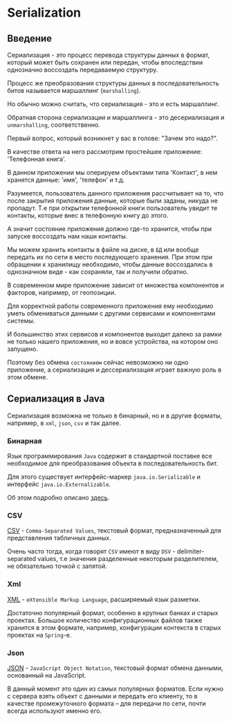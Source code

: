# Serialization

## Введение

Сериализация - это процесс перевода структуры данных в формат, который может быть сохранен или передан, чтобы впоследствии однозначно воссоздать передаваемую структуру.

Процесс же преобразования структуры данных в последовательность битов называется маршаллинг (`marshalling`).

Но обычно можно считать, что сериализация - это и есть маршаллинг.

Обратная сторона сериализации и маршаллинга - это десериализация и `unmarshalling`, соответственно.

Первый вопрос, который возникнет у вас в голове: "Зачем это надо?".

В качестве ответа на него рассмотрим простейшее приложение: 'Телефонная книга'.

В данном приложении мы оперируем объектами типа 'Контакт', в нем хранятся данные: 'имя', 'телефон' и т.д.

Разумеется, пользователь данного приложения рассчитывает на то, что после закрытия приложения данные, которые были заданы, никуда не пропадут. Т.е при открытии телефонной книги пользователь увидит те контакты, которые внес в телефонную книгу до этого.

А значит состояние приложения должно где-то хранится, чтобы при запуске воссоздать нам наши контакты.

Мы можем хранить контакты в файле на диске, в `БД` или вообще передать их по сети в место последующего хранения. При этом при обращении к хранилищу необходимо, чтобы данные воссоздались в однозначном виде - как сохраняли, так и получили обратно.

В современном мире приложение зависит от множества компонентов и факторов, например, от геопозиции.

Для корректной работы современного приложения ему необходимо уметь обмениваться данными с другими сервисами и компонентами системы.

И большинство этих сервисов и компонентов выходит далеко за рамки не только нашего приложения, но и вовсе устройства, на котором оно запущено.

Поэтому без обмена `состоянием` сейчас невозможно ни одно приложение, а сериализация и дессериализация играет важную роль в этом обмене.

## Сериализация в Java

Сериализация возможна не только в бинарный, но и в другие форматы, например, в `xml`, `json`, `csv` и так далее.

### Бинарная

Язык программирования `Java` содержит в стандартной поставке все необходимое для преобразования объекта в последовательность бит.

Для этого существует интерфейс-маркер `java.io.Serializable` и интерфейс `java.io.Externalizable`.

Об этом подробно описано [здесь](binary/binary.md).

### CSV

[CSV](https://ru.wikipedia.org/wiki/CSV) - `Comma-Separated Values`, текстовый формат, предназначенный для представления табличных данных.

Очень часто тогда, когда говорят `CSV` имеют в виду `DSV` - delimiter-separated values, т.е значения разделенные некоторым разделителем, не обязательно точкой с запятой.

### Xml

[XML](https://ru.wikipedia.org/wiki/XML) - `eXtensible Markup Language`, расширяемый язык разметки.

Достаточно популярный формат, особенно в крупных банках и старых проектах. Большое количество конфигурационных файлов также хранится в этом формате, например, конфигурации контекста в старых проектах на  `Spring`-е.

### Json

[JSON](https://ru.wikipedia.org/wiki/JSON) - `JavaScript Object Notation`,  текстовый формат обмена данными, основанный на JavaScript.

В данный момент это один из самых популярных форматов.
Если нужно с сервера взять объект с данными и передать его клиенту, то в качестве промежуточного формата – для передачи по сети, почти всегда используют именно его.
